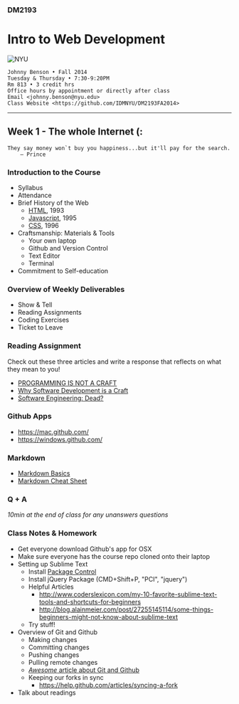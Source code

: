 ### DM2193

# Intro to Web Development

![NYU](http://j-hnnybens-n.com/capture/imami.png)

    Johnny Benson • Fall 2014
    Tuesday & Thursday • 7:30-9:20PM
    Rm 813 • 3 credit hrs
    Office hours by appointment or directly after class
    Email <johnny.benson@nyu.edu>
    Class Website <https://github.com/IDMNYU/DM2193FA2014>

---

## Week 1 - The whole Internet (:

    They say money won`t buy you happiness...but it'll pay for the search.
        — Prince

### Introduction to the Course

* Syllabus
* Attendance
* Brief History of the Web
  * [HTML](http://en.wikipedia.org/wiki/HTML), 1993
  * [Javascript](http://en.wikipedia.org/wiki/JavaScript), 1995
  * [CSS](http://en.wikipedia.org/wiki/Cascading_Style_Sheets), 1996
* Craftsmanship: Materials & Tools
  * Your own laptop
  * Github and Version Control
  * Text Editor
  * Terminal
* Commitment to Self-education

### Overview of Weekly Deliverables

* Show & Tell
* Reading Assignments
* Coding Exercises
* Ticket to Leave

### Reading Assignment
Check out these three articles and write a response that reflects on what they mean to you!
* [PROGRAMMING IS NOT A CRAFT](http://blog.8thlight.com/doug-bradbury/2009/08/22/why-software-development-is-a-craft.html)
* [Why Software Development is a Craft](http://dannorth.net/2011/01/11/programming-is-not-a-craft)
* [Software Engineering: Dead?](http://blog.codinghorror.com/software-engineering-dead)

### Github Apps
* https://mac.github.com/
* https://windows.github.com/

### Markdown
* [Markdown Basics](https://daringfireball.net/projects/markdown/basics)
* [Markdown Cheat Sheet](http://warpedvisions.org/projects/markdown-cheat-sheet.md)

### Q + A
*10min at the end of class for any unanswers questions*

### Class Notes & Homework
* Get everyone download Github's app for OSX
* Make sure everyone has the course repo cloned onto their laptop
* Setting up Sublime Text
  * Install [Package Control](https://sublime.wbond.net/installation)
  * Install jQuery Package (CMD+Shift+P, "PCI", "jquery")
  * Helpful Articles
    * http://www.coderslexicon.com/my-10-favorite-sublime-text-tools-and-shortcuts-for-beginners
    * http://blog.alainmeier.com/post/27255145114/some-things-beginners-might-not-know-about-sublime-text
  * Try stuff!
* Overview of Git and Github
  * Making changes
  * Committing changes
  * Pushing changes
  * Pulling remote changes
  * [*Awesome* article about Git and Github](http://readwrite.com/2013/09/30/understanding-github-a-journey-for-beginners-part-1)
  * Keeping our forks in sync
    * https://help.github.com/articles/syncing-a-fork 
* Talk about readings
